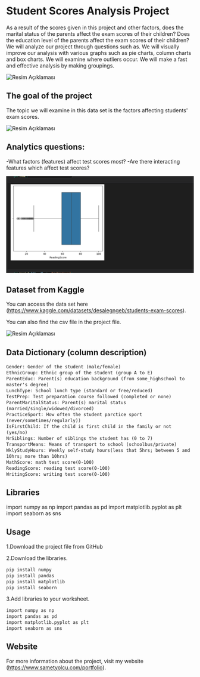
# Student Scores Analysis Project

 As a result of the scores given in this project and other factors, does the marital status of the parents affect the exam scores of their children? Does the education level of the parents affect the exam scores of their children? We will analyze our project through questions such as. We will visually improve our analysis with various graphs such as pie charts, column charts and box charts. We will examine where outliers occur. We will make a fast and effective analysis by making groupings.

![Resim Açıklaması](dr.pngpng)

## The goal of the project

 The topic we will examine in this data set is the factors affecting students' exam scores.

![Resim Açıklaması](gender_dis..png.png)

## Analytics questions:

 -What factors (features) affect test scores most?
 -Are there interacting features which affect test scores?

![Resim Açıklaması](read..png)

## Dataset from Kaggle

You can access the data set here (https://www.kaggle.com/datasets/desalegngeb/students-exam-scores).

You can also find the csv file in the project file.

![Resim Açıklaması](ethnic..png.png)

## Data Dictionary (column description)

    Gender: Gender of the student (male/female)
    EthnicGroup: Ethnic group of the student (group A to E)
    ParentEduc: Parent(s) education background (from some_highschool to master's degree)
    LunchType: School lunch type (standard or free/reduced)
    TestPrep: Test preparation course followed (completed or none)
    ParentMaritalStatus: Parent(s) marital status (married/single/widowed/divorced)
    PracticeSport: How often the student parctice sport (never/sometimes/regularly))
    IsFirstChild: If the child is first child in the family or not (yes/no)
    NrSiblings: Number of siblings the student has (0 to 7)
    TransportMeans: Means of transport to school (schoolbus/private)
    WklyStudyHours: Weekly self-study hours(less that 5hrs; between 5 and 10hrs; more than 10hrs)
    MathScore: math test score(0-100)
    ReadingScore: reading test score(0-100)
    WritingScore: writing test score(0-100)

## Libraries

import numpy as np
import pandas as pd
import matplotlib.pyplot as plt
import seaborn as sns

## Usage

1.Download the project file from GitHub

2.Download the libraries.

    pip install numpy
    pip install pandas
    pip install matplotlib
    pip install seaborn

3.Add libraries to your worksheet.

    import numpy as np
    import pandas as pd
    import matplotlib.pyplot as plt
    import seaborn as sns



## Website

For more information about the project, visit my website (https://www.sametyolcu.com/portfolio).